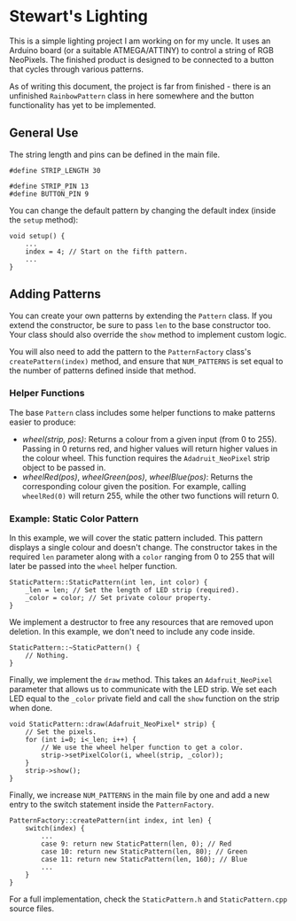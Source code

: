 # Stewart's Lighting

This is a simple lighting project I am working on for my uncle. It uses an Arduino board (or a suitable ATMEGA/ATTINY) to control a string of RGB NeoPixels. The finished product is designed to be connected to a button that cycles through various patterns. 

As of writing this document, the project is far from finished - there is an unfinished `RainbowPattern` class in here somewhere and the button functionality has yet to be implemented.

## General Use

The string length and pins can be defined in the main file.

    #define STRIP_LENGTH 30

    #define STRIP_PIN 13
    #define BUTTON_PIN 9

You can change the default pattern by changing the default index (inside the `setup` method):

    void setup() {
        ...
        index = 4; // Start on the fifth pattern.
        ...
    }

## Adding Patterns

You can create your own patterns by extending the `Pattern` class. If you extend the constructor, be sure to pass `len` to the base constructor too. Your class should also override the `show` method to implement custom logic.

You will also need to add the pattern to the `PatternFactory` class's `createPattern(index)` method, and ensure that `NUM_PATTERNS` is set equal to the number of patterns defined inside that method.

### Helper Functions

The base `Pattern` class includes some helper functions to make patterns easier to produce:

* *wheel(strip, pos)*: Returns a colour from a given input (from 0 to 255). Passing in 0 returns red, and higher values will return higher values in the colour wheel. This function requires the `Adadruit_NeoPixel` strip object to be passed in.
* *wheelRed(pos)*, *wheelGreen(pos)*, *wheelBlue(pos)*: Returns the corresponding colour given the position. For example, calling `wheelRed(0)` will return 255, while the other two functions will return 0.

### Example: Static Color Pattern

In this example, we will cover the static pattern included. This pattern displays a single colour and doesn't change. The constructor takes in the required `len` parameter along with a `color` ranging from 0 to 255 that will later be passed into the `wheel` helper function.

    StaticPattern::StaticPattern(int len, int color) {
        _len = len; // Set the length of LED strip (required).
        _color = color; // Set private colour property.
    }

We implement a destructor to free any resources that are removed upon deletion. In this example, we don't need to include any code inside.

    StaticPattern::~StaticPattern() {
        // Nothing.
    }

Finally, we implement the `draw` method. This takes an `Adafruit_NeoPixel` parameter that allows us to communicate with the LED strip. We set each LED equal to the `_color` private field and call the `show` function on the strip when done.

    void StaticPattern::draw(Adafruit_NeoPixel* strip) {
        // Set the pixels.
        for (int i=0; i<_len; i++) {
            // We use the wheel helper function to get a color.
            strip->setPixelColor(i, wheel(strip, _color));
        }
        strip->show();
    }

Finally, we increase `NUM_PATTERNS` in the main file by one and add a new entry to the switch statement inside the `PatternFactory`.

    PatternFactory::createPattern(int index, int len) {
        switch(index) {
            ...
            case 9: return new StaticPattern(len, 0); // Red
            case 10: return new StaticPattern(len, 80); // Green
            case 11: return new StaticPattern(len, 160); // Blue
            ...
        }
    }

For a full implementation, check the `StaticPattern.h` and `StaticPattern.cpp` source files.
